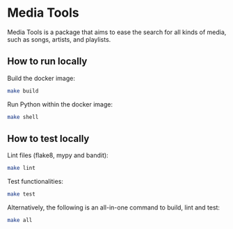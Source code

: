 # Media Tools

Media Tools is a package that aims to ease the search for all kinds of media, such as songs, artists, and playlists.

## How to run locally

Build the docker image:

```sh
make build
```

Run Python within the docker image:

```sh
make shell
```

## How to test locally

Lint files (flake8, mypy and bandit):

```sh
make lint
```

Test functionalities:

```sh
make test
```

Alternatively, the following is an all-in-one command to build, lint and test:

```sh
make all
```
